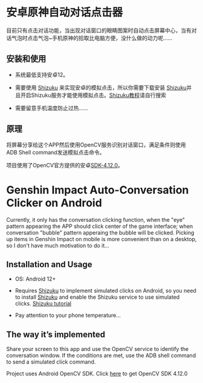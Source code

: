 # 安卓原神自动对话点击器

目前只有点击对话功能，当出现对话窗口的眼睛图案时自动点击屏幕中心，当有对话气泡时点击气泡~手机原神的拾取比电脑方便，没什么做的动力呢……

## 安装和使用

- 系统最低支持安卓12。

- 需要使用 [Shizuku](https://shizuku.rikka.app/download/) 来实现安卓的模拟点击，所以你需要下载安装 [Shizuku](https://shizuku.rikka.app/download/)并且开启Shizuku服务才能使用模拟点击。[Shizuku教程](https://shizuku.rikka.app/guide/setup/)请自行搜索

- 需要留意手机温度防止过热……

## 原理

将屏幕分享给这个APP然后使用OpenCV服务识别对话窗口，满足条件则使用ADB Shell command发送模拟点击命令。

项目使用了OpenCV官方提供的安卓[SDK-4.12.0](https://opencv.org/releases/)。

# Genshin Impact Auto-Conversation Clicker on Android

Currently, it only has the conversation clicking function, when the "eye" pattern appearing the APP should click center of the game interface; when conversation "bubble" pattern apperaing the bubble will be clicked. Picking up items in Genshin Impact on mobile is more convenient than on a desktop, so I don't have much motivation to do it...

## Installation and Usage

- OS: Android 12+

- Requires  [Shizuku](https://shizuku.rikka.app/download/) to implement simulated clicks on Android, so you need to install  [Shizuku](https://shizuku.rikka.app/download/) and enable the Shizuku service to use simulated clicks. [Shizuku tutorial](https://shizuku.rikka.app/guide/setup/)

- Pay attention to your phone temperature...

## The way it’s implemented

Share your screen to this app and use the OpenCV service to identify the conversation window. If the conditions are met, use the ADB shell command to send a simulated click command.

Project uses Android OpenCV SDK. Click [here](https://opencv.org/releases/) to get OpenCV SDK 4.12.0
